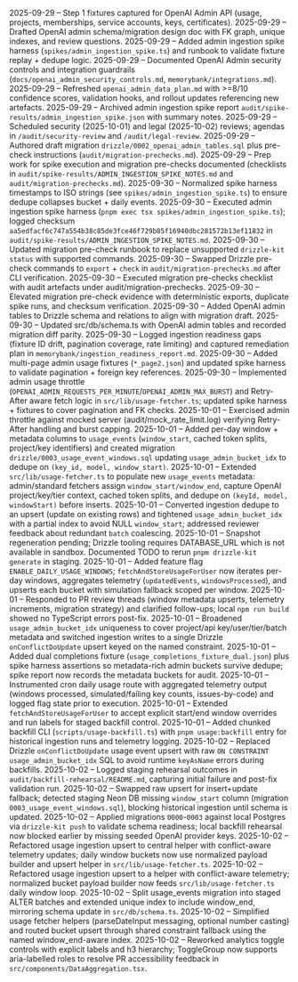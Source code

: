 2025-09-29 – Step 1 fixtures captured for OpenAI Admin API (usage, projects, memberships, service accounts, keys, certificates).
2025-09-29 – Drafted OpenAI admin schema/migration design doc with FK graph, unique indexes, and review questions.
2025-09-29 – Added admin ingestion spike harness (`spikes/admin_ingestion_spike.ts`) and runbook to validate fixture replay + dedupe logic.
2025-09-29 – Documented OpenAI Admin security controls and integration guardrails (`docs/openai_admin_security_controls.md`, `memorybank/integrations.md`).
2025-09-29 – Refreshed `openai_admin_data_plan.md` with >=8/10 confidence scores, validation hooks, and rollout updates referencing new artefacts.
2025-09-29 – Archived admin ingestion spike report `audit/spike-results/admin_ingestion_spike.json` with summary notes.
2025-09-29 – Scheduled security (2025-10-01) and legal (2025-10-02) reviews; agendas in `/audit/security-review` and `/audit/legal-review`.
2025-09-29 – Authored draft migration `drizzle/0002_openai_admin_tables.sql` plus pre-check instructions (`audit/migration-prechecks.md`).
2025-09-29 – Prep work for spike execution and migration pre-checks documented (checklists in `audit/spike-results/ADMIN_INGESTION_SPIKE_NOTES.md` and `audit/migration-prechecks.md`).
2025-09-30 – Normalized spike harness timestamps to ISO strings (see `spikes/admin_ingestion_spike.ts`) to ensure dedupe collapses bucket + daily events.
2025-09-30 – Executed admin ingestion spike harness (`pnpm exec tsx spikes/admin_ingestion_spike.ts`); logged checksum `aa5edfacf6c747a554b38c85de3fce46f729b85f16940dbc281572b13ef11832` in `audit/spike-results/ADMIN_INGESTION_SPIKE_NOTES.md`.
2025-09-30 – Updated migration pre-check runbook to replace unsupported `drizzle-kit status` with supported commands.
2025-09-30 – Swapped Drizzle pre-check commands to `export` + `check` in `audit/migration-prechecks.md` after CLI verification.
2025-09-30 – Executed migration pre-checks checklist with audit artefacts under audit/migration-prechecks.
2025-09-30 – Elevated migration pre-check evidence with deterministic exports, duplicate spike runs, and checksum verification.
2025-09-30 – Added OpenAI admin tables to Drizzle schema and relations to align with migration draft.
2025-09-30 – Updated src/db/schema.ts with OpenAI admin tables and recorded migration diff parity.
2025-09-30 – Logged ingestion readiness gaps (fixture ID drift, pagination coverage, rate limiting) and captured remediation plan in `memorybank/ingestion_readiness_report.md`.
2025-09-30 – Added multi-page admin usage fixtures (`*_page2.json`) and updated spike harness to validate pagination + foreign key references.
2025-09-30 – Implemented admin usage throttle (`OPENAI_ADMIN_REQUESTS_PER_MINUTE`/`OPENAI_ADMIN_MAX_BURST`) and Retry-After aware fetch logic in `src/lib/usage-fetcher.ts`; updated spike harness + fixtures to cover pagination and FK checks.
2025-10-01 – Exercised admin throttle against mocked server (audit/mock_rate_limit.log) verifying Retry-After handling and burst capping.
2025-10-01 – Added per-day window + metadata columns to `usage_events` (`window_start`, cached token splits, project/key identifiers) and created migration `drizzle/0003_usage_event_windows.sql` updating `usage_admin_bucket_idx` to dedupe on `(key_id, model, window_start)`.
2025-10-01 – Extended `src/lib/usage-fetcher.ts` to populate new `usage_events` metadata: admin/standard fetchers assign `window_start/window_end`, capture OpenAI project/key/tier context, cached token splits, and dedupe on `(keyId, model, windowStart)` before inserts.
2025-10-01 – Converted ingestion dedupe to an upsert (update on existing rows) and tightened `usage_admin_bucket_idx` with a partial index to avoid NULL `window_start`; addressed reviewer feedback about redundant `batch` coalescing.
2025-10-01 – Snapshot regeneration pending; Drizzle tooling requires DATABASE_URL which is not available in sandbox. Documented TODO to rerun `pnpm drizzle-kit generate` in staging.
2025-10-01 – Added feature flag `ENABLE_DAILY_USAGE_WINDOWS`; `fetchAndStoreUsageForUser` now iterates per-day windows, aggregates telemetry (`updatedEvents`, `windowsProcessed`), and upserts each bucket with simulation fallback scoped per window.
2025-10-01 – Responded to PR review threads (window metadata upserts, telemetry increments, migration strategy) and clarified follow-ups; local `npm run build` showed no TypeScript errors post-fix.
2025-10-01 – Broadened `usage_admin_bucket_idx` uniqueness to cover project/api key/user/tier/batch metadata and switched ingestion writes to a single Drizzle `onConflictDoUpdate` upsert keyed on the named constraint.
2025-10-01 – Added dual completions fixture (`usage_completions_fixture_dual.json`) plus spike harness assertions so metadata-rich admin buckets survive dedupe; spike report now records the metadata buckets for audit.
2025-10-01 – Instrumented cron daily usage route with aggregated telemetry output (windows processed, simulated/failing key counts, issues-by-code) and logged flag state prior to execution.
2025-10-01 – Extended `fetchAndStoreUsageForUser` to accept explicit start/end window overrides and run labels for staged backfill control.
2025-10-01 – Added chunked backfill CLI (`scripts/usage-backfill.ts`) with `pnpm usage:backfill` entry for historical ingestion runs and telemetry logging.
2025-10-02 – Replaced Drizzle `onConflictDoUpdate` usage event upsert with raw `ON CONSTRAINT usage_admin_bucket_idx` SQL to avoid runtime `keyAsName` errors during backfills.
2025-10-02 – Logged staging rehearsal outcomes in `audit/backfill-rehearsal/README.md`, capturing initial failure and post-fix validation run.
2025-10-02 – Swapped raw upsert for insert+update fallback; detected staging Neon DB missing `window_start` column (migration `0003_usage_event_windows.sql`), blocking historical ingestion until schema is updated.
2025-10-02 – Applied migrations `0000`-`0003` against local Postgres via `drizzle-kit push` to validate schema readiness; local backfill rehearsal now blocked earlier by missing seeded OpenAI provider keys.
2025-10-02 – Refactored usage ingestion upsert to central helper with conflict-aware telemetry updates; daily window buckets now use normalized payload builder and upsert helper in `src/lib/usage-fetcher.ts`.
2025-10-02 – Refactored usage ingestion upsert to a helper with conflict-aware telemetry; normalized bucket payload builder now feeds `src/lib/usage-fetcher.ts` daily window loop.
2025-10-02 – Split usage_events migration into staged ALTER batches and extended unique index to include window_end, mirroring schema update in `src/db/schema.ts`.
2025-10-02 – Simplified usage fetcher helpers (parseDateInput messaging, optional number casting) and routed bucket upsert through shared constraint fallback using the named window_end-aware index.
2025-10-02 – Reworked analytics toggle controls with explicit labels and h3 hierarchy; ToggleGroup now supports aria-labelled roles to resolve PR accessibility feedback in `src/components/DataAggregation.tsx`.

